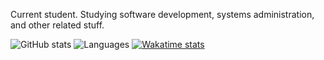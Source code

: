 Current student. Studying software development, systems administration, and other related stuff. 

![GitHub stats](https://github-readme-stats.vercel.app/api?username=bpetterborg&hide=stars&hide_title=true&count_private=true&include_all_commits=true) ![Languages](https://github-readme-stats.vercel.app/api/top-langs/?username=bpetterborg&layout=compact&hide_title=true&count_private=true) [![Wakatime stats](https://github-readme-stats.vercel.app/api/wakatime?username=bpetterborg&custom_title=Wakatime%20Stats&hide=markdown,other,json,toml&langs_count=4&layout=compact)](https://github.com/anuraghazra/github-readme-stats)
